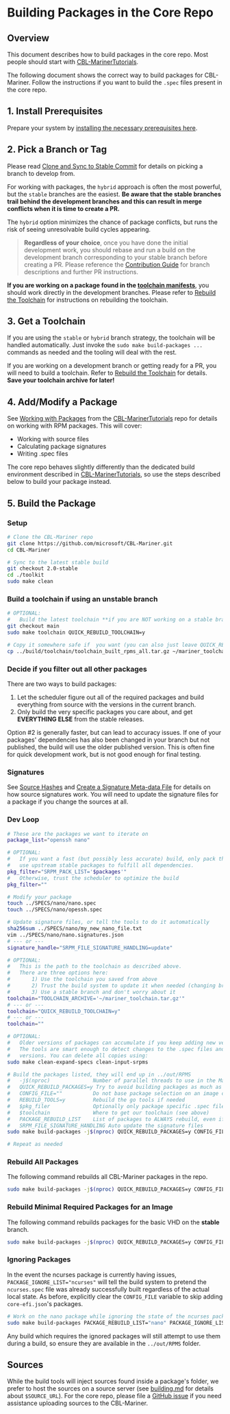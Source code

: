 # Building Packages in the Core Repo

## Overview

This document describes how to build packages in the core repo. Most people should start with [CBL-MarinerTutorials](https://github.com/microsoft/CBL-MarinerTutorials).

The following document shows the correct way to build packages for CBL-Mariner. Follow the instructions if you want to build the `.spec` files present in the core repo.

## **1. Install Prerequisites**

Prepare your system by [installing the necessary prerequisites here](../prerequisites.md).

## **2. Pick a Branch or Tag**

Please read [Clone and Sync to Stable Commit](../building.md#clone-and-sync-to-stable-commit) for details on picking a branch to develop from.

For working with packages, the `hybrid` approach is often the most powerful, but the `stable` branches are the easiest. **Be aware that the stable branches trail behind the development branches and this can result in merge conflicts when it is time to create a PR.**

The `hybrid` option minimizes the chance of package conflicts, but runs the risk of seeing unresolvable build cycles appearing.

> **Regardless of your choice**, once you have done the initial development work, you should rebase and run a build on the development branch corresponding to your stable branch before creating a PR. Please reference the [Contribution Guide](CONTRIBUTING.md) for branch descriptions and further PR instructions.

**If you are working on a package found in the [toolchain manifests](../../resources/manifests/package/)**, you should work directly in the development branches. Please refer to [Rebuild the Toolchain](../building.md#rebuild-the-toolchain) for instructions on rebuilding the toolchain.

## **3. Get a Toolchain**

If you are using the `stable` or `hybrid` branch strategy, the toolchain will be handled automatically. Just invoke the `sudo make build-packages ...` commands as needed and the tooling will deal with the rest.

If you are working on a development branch or getting ready for a PR, you will need to build a toolchain. Refer to [Rebuild the Toolchain](../building.md#rebuild-the-toolchain) for details. **Save your toolchain archive for later!**

## **4. Add/Modify a Package**

See [Working with Packages](https://github.com/microsoft/CBL-MarinerTutorials/blob/-/docs/packages/working_with_packages.md#tutorial-customize-your-image-with-unsupported-packages) from the [CBL-MarinerTutorials](https://github.com/microsoft/CBL-MarinerTutorials) repo for details on working with RPM packages. This will cover:

* Working with source files
* Calculating package signatures
* Writing .spec files

The core repo behaves slightly differently than the dedicated build environment described in [CBL-MarinerTutorials](https://github.com/microsoft/CBL-MarinerTutorials), so use the steps described below to build your package instead.

## **5. Build the Package**

### Setup

```bash
# Clone the CBL-Mariner repo
git clone https://github.com/microsoft/CBL-Mariner.git
cd CBL-Mariner

# Sync to the latest stable build
git checkout 2.0-stable
cd ./toolkit
sudo make clean
```

### Build a toolchain if using an unstable branch

```bash
# OPTIONAL:
#   Build the latest toolchain **if you are NOT working on a stable branch**
git checkout main
sudo make toolchain QUICK_REBUILD_TOOLCHAIN=y

# Copy it somewhere safe if  you want (you can also just leave QUICK_REBUILD_TOOLCHAIN=y set)
cp ../build/toolchain/toolchain_built_rpms_all.tar.gz ~/mariner_toolchain.tar.gz
```

### Decide if you filter out all other packages

There are two ways to build packages:

1) Let the scheduler figure out all of the required packages and build everything from source with the versions in the current branch.
2) Only build the very specific packages you care about, and get **EVERYTHING ELSE** from the stable releases.

Option #2 is generally faster, but can lead to accuracy issues. If one of your packages' dependencies has also been changed in your branch but not published, the build will use the older published version. This is often fine for quick development work, but is not good enough for final testing.

### Signatures

See [Source Hashes](/toolkit/docs/building/building.md#source-hashes) and [Create a Signature Meta-data File](https://github.com/microsoft/CBL-MarinerTutorials/blob/-/docs/packages/working_with_packages.md#create-a-signature-meta-data-file) for details on how source signatures work. You will need to update the signature files for a package if you change the sources at all.

### Dev Loop

```bash
# These are the packages we want to iterate on
package_list="openssh nano"

# OPTIONAL:
#   If you want a fast (but possibly less accurate) build, only pack the specific packages we want to build and
#   use upstream stable packages to fulfill all dependencies.
pkg_filter="SRPM_PACK_LIST='$packages'"
#   Otherwise, trust the scheduler to optimize the build
pkg_filter=""

# Modify your package
touch ../SPECS/nano/nano.spec
touch ../SPECS/nano/opessh.spec

# Update signature files, or tell the tools to do it automatically
sha256sum ../SPECS/nano/my_new_nano_file.txt
vim ../SPECS/nano/nano.signatures.json
# --- or ---
signature_handle="SRPM_FILE_SIGNATURE_HANDLING=update"

# OPTIONAL:
#   This is the path to the toolchain as described above.
#   There are three options here:
#       1) Use the toolchain you saved from above
#       2) Trust the build system to update it when needed (changing branches will often cause a rebuild)
#       3) Use a stable branch and don't worry about it
toolchain="TOOLCHAIN_ARCHIVE='~/mariner_toolchain.tar.gz'"
# --- or ---
toolchain="QUICK_REBUILD_TOOLCHAIN=y"
# --- or ---
toolchain=""

# OPTIONAL:
#   Older versions of packages can accumulate if you keep adding new versions (i.e. 1.2.3-1, 1.2.3-2, 1.3.0-1, etc.).
#   The tools are smart enough to detect changes to the .spec files and re-package the SRPMs as needed, but won't delete old
#   versions. You can delete all copies using:
sudo make clean-expand-specs clean-input-srpms 

# Build the packages listed, they will end up in ../out/RPMS
#   -j$(nproc)              Number of parallel threads to use in the Makefile. The pkg scheduler will make its own choices
#   QUICK_REBUILD_PACKAGES=y Try to avoid building packages as much as possible (ie download what we can from the package repo)
#   CONFIG_FILE=""          Do not base package selection on an image config
#   REBUILD_TOOLS=y         Rebuild the go tools if needed
#   $pkg_filer              Optionally only package specific .spec files (see above)
#   $toolchain              Where to get our toolchain (see above)
#   PACKAGE_REBUILD_LIST    List of packages to ALWAYS rebuild, even if they look unchanged (PACKAGE_BUILD_LIST will build them only if they are missing)
#   SRPM_FILE_SIGNATURE_HANDLING Auto update the signature files
sudo make build-packages -j$(nproc) QUICK_REBUILD_PACKAGES=y CONFIG_FILE="" REBUILD_TOOLS=y $pkg_filter $toolchain PACKAGE_REBUILD_LIST="$packages" $signature_handle

# Repeat as needed
```

### Rebuild All Packages

The following command rebuilds all CBL-Mariner packages in the repo.

```bash
sudo make build-packages -j$(nproc) QUICK_REBUILD_PACKAGES=y CONFIG_FILE="" REBUILD_TOOLS=y $toolchain
```

### Rebuild Minimal Required Packages for an Image

The following command rebuilds packages for the basic VHD on the **stable** branch.

```bash
sudo make build-packages -j$(nproc) QUICK_REBUILD_PACKAGES=y CONFIG_FILE=./imageconfigs/core-legacy.json REBUILD_TOOLS=y $toolchain
```

### Ignoring Packages

In the event the ncurses package is currently having issues, `PACKAGE_IGNORE_LIST="ncurses"` will tell the build system to pretend the `ncurses.spec` file was already successfully built regardless of the actual local state. As before, explicitly clear the `CONFIG_FILE` variable to skip adding `core-efi.json`'s packages.

```bash
# Work on the nano package while ignoring the state of the ncurses package
sudo make build-packages PACKAGE_REBUILD_LIST="nano" PACKAGE_IGNORE_LIST="ncurses" CONFIG_FILE=
```

Any build which requires the ignored packages will still attempt to use them during a build, so ensure they are available in the `../out/RPMS` folder.

## Sources

While the build tools will inject sources found inside a package's folder, we prefer to host the sources on a source server (see [building.md](../building.md) for details about `$SOURCE_URL`). For the core repo, please file a [GitHub issue](https://github.com/microsoft/CBL-Mariner/issues) if you need assistance uploading sources to the CBL-Mariner.
